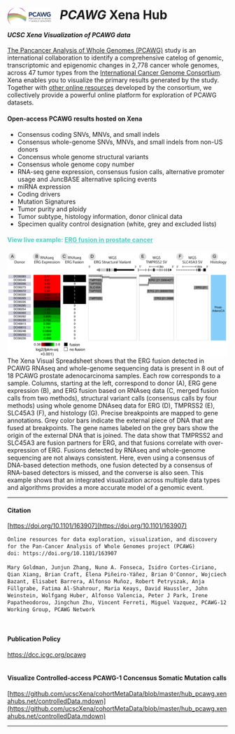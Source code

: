 # <a href="https://dcc.icgc.org/pcawg"><img src="https://github.com/ucscXena/cohortMetaData/raw/master/hub_pcawg.xenahubs.net/PCAWG-final-small.png" align="left" width="100" style="padding-right:20px"></a> _PCAWG_ Xena Hub
#### _UCSC Xena Visualization of PCAWG data_

[The Pancancer Analysis of Whole Genomes (PCAWG)](https://dcc.icgc.org/pcawg) study is an international collaboration to identify a comprehensive catelog of genomic, transcriptomic and epigenomic changes in 2,778 cancer whole genomes, across 47 tumor types from the [International Cancer Genome Consortium](https://dcc.icgc.org/). Xena enables you to visualize the primary results generated by the study. Together with [other online resources](http://docs.icgc.org/pcawg/) developed by the consortium, we collectively provide a powerful online platform for exploration of PCAWG datasets.

#### Open-access PCAWG results hosted on Xena
* Consensus coding SNVs, MNVs, and small indels 
* Consensus whole-genome SNVs, MNVs, and small indels from non-US donors
* Concensus whole genome structural variants
* Consensus whole genome copy number
* RNA-seq gene expression, consensus fusion calls, alternative promoter usage and JuncBASE alternative splicing events
* miRNA expression
* Coding drivers
* Mutation Signatures
* Tumor purity and ploidy
* Tumor subtype, histology information, donor clinical data
* Specimen quality control designation (white, grey and excluded lists)


#### <span style="color:#4ecdc4">View live example: [<span style="color:#4ecdc4"><u>ERG fusion in prostate cancer</u></span>](/?bookmark=51cf1729b62d73dc4687f62f5c5e3fa5)</span>

<a href="/?bookmark=51cf1729b62d73dc4687f62f5c5e3fa5"><img src="https://github.com/ucscXena/cohortMetaData/raw/master/hub_pcawg.xenahubs.net/Figure 1B xena_new_v2.png" width="600" align="right" style="padding-left:20px"></a>
The Xena Visual Spreadsheet shows that the ERG fusion detected in PCAWG RNAseq and whole-genome sequencing data is present in 8 out of 18 PCAWG prostate adenocarcinoma samples. Each row corresponds to a sample. Columns, starting at the left, correspond to donor (A), ERG gene expression (B), and ERG fusion based on RNAseq data (C, merged fusion calls from two methods), structural variant calls (consensus calls by four methods) using whole genome DNAseq data for ERG (D), TMPRSS2 (E), SLC45A3 (F), and histology (G).  Precise breakpoints are mapped to gene annotations. Grey color bars indicate the external piece of DNA that are fused at breakpoints. The gene names labeled on the grey bars show the origin of the external DNA that is joined. The data show that TMPRSS2 and SLC45A3 are fusion partners for ERG, and that fusions correlate with over-expression of ERG. Fusions detected by RNAseq and whole-genome sequencing are not always consistent. Here, even using a consensus of DNA-based detection methods, one fusion detected by a consensus of RNA-based detectors is missed, and the converse is also seen. This example shows that an integrated visualization across multiple data types and algorithms provides a more accurate model of a genomic event.
<hr>

#### Citation
[https://doi.org/10.1101/163907](https://doi.org/10.1101/163907)
```
Online resources for data exploration, visualization, and discovery for the Pan-Cancer Analysis of Whole Genomes project (PCAWG)
doi: https://doi.org/10.1101/163907

Mary Goldman, Junjun Zhang, Nuno A. Fonseca, Isidro Cortes-Ciriano, Qian Xiang, Brian Craft, Elena Piñeiro-Yáñez, Brian O'Connor, Wojciech Bazant, Elisabet Barrera, Alfonso Muñoz, Robert Petryszak, Anja Füllgrabe, Fatima Al-Shahrour, Maria Keays, David Haussler, John Weinstein, Wolfgang Huber, Alfonso Valencia, Peter J Park, Irene Papatheodorou, Jingchun Zhu, Vincent Ferreti, Miguel Vazquez, PCAWG-12 Working Group, PCAWG Network
```
<br>

#### Publication Policy
<a href="https://dcc.icgc.org/pcawg">https://dcc.icgc.org/pcawg</a><br>
<br>

#### Visualize Controlled-access PCAWG-1 Concensus Somatic Mutation calls
[https://github.com/ucscXena/cohortMetaData/blob/master/hub_pcawg.xenahubs.net/controlledData.mdown](https://github.com/ucscXena/cohortMetaData/blob/master/hub_pcawg.xenahubs.net/controlledData.mdown)
<hr>
